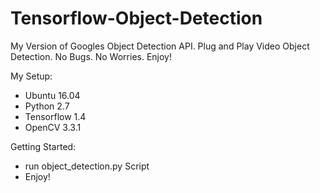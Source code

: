 # Tensorflow-Object-Detection
My Version of Googles Object Detection API. Plug and Play Video Object Detection. No Bugs. No Worries. Enjoy!

My Setup:
- Ubuntu 16.04
- Python 2.7
- Tensorflow 1.4
- OpenCV 3.3.1


Getting Started:  <br />
- run object_detection.py Script  <br />
- Enjoy!
